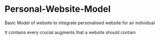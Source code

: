 # Personal-Website-Model
Basic Model of website to integrate personalised website for an individual


It contains every crucial augments that a website should contain
